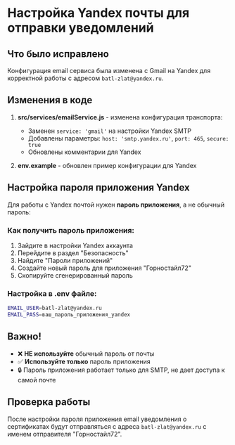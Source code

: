 # Настройка Yandex почты для отправки уведомлений

## Что было исправлено

Конфигурация email сервиса была изменена с Gmail на Yandex для корректной работы с адресом `batl-zlat@yandex.ru`.

## Изменения в коде

1. **src/services/emailService.js** - изменена конфигурация транспорта:
   - Заменен `service: 'gmail'` на настройки Yandex SMTP
   - Добавлены параметры: `host: 'smtp.yandex.ru'`, `port: 465`, `secure: true`
   - Обновлены комментарии для Yandex

2. **env.example** - обновлен пример конфигурации для Yandex

## Настройка пароля приложения Yandex

Для работы с Yandex почтой нужен **пароль приложения**, а не обычный пароль:

### Как получить пароль приложения:

1. Зайдите в настройки Yandex аккаунта
2. Перейдите в раздел "Безопасность"
3. Найдите "Пароли приложений"
4. Создайте новый пароль для приложения "Горностайл72"
5. Скопируйте сгенерированный пароль

### Настройка в .env файле:

```bash
EMAIL_USER=batl-zlat@yandex.ru
EMAIL_PASS=ваш_пароль_приложения_yandex
```

## Важно!

- ❌ **НЕ используйте** обычный пароль от почты
- ✅ **Используйте только** пароль приложения
- 🔒 Пароль приложения работает только для SMTP, не дает доступа к самой почте

## Проверка работы

После настройки пароля приложения email уведомления о сертификатах будут отправляться с адреса `batl-zlat@yandex.ru` с именем отправителя "Горностайл72".

